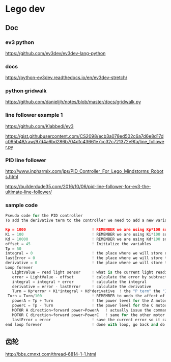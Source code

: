 # Lego dev


## Doc

### ev3 python
https://github.com/ev3dev/ev3dev-lang-python

### docs

https://python-ev3dev.readthedocs.io/en/ev3dev-stretch/


### python gridwalk
https://github.com/danieljjh/notes/blob/master/docs/gridwalk.py


### line follower example 1

https://github.com/Klabbedi/ev3


https://gist.githubusercontent.com/CS2098/ecb3a078ed502c6a7d6e8d17dc095b48/raw/97d4a6bd286b704dfc43661e7cc32c721372e9fa/line_follower.py

### PID line follower
http://www.inpharmix.com/jps/PID_Controller_For_Lego_Mindstorms_Robots.html


https://builderdude35.com/2016/10/06/pid-line-follower-for-ev3-the-ultimate-line-follower/

### sample code
```python
Pseudo code for the PID controller
To add the derivative term to the controller we need to add a new variable for Kd and a variable to remember the last error. And don't forget that we are multiplying our Ks by 100 to help with the integer math.

Kp = 1000                             ! REMEMBER we are using Kp*100 so this is really 10 !
Ki = 100                              ! REMEMBER we are using Ki*100 so this is really 1 !
Kd = 10000                            ! REMEMBER we are using Kd*100 so this is really 100!
offset = 45                           ! Initialize the variables
Tp = 50 
integral = 0                          ! the place where we will store our integral
lastError = 0                         ! the place where we will store the last error value
derivative = 0                        ! the place where we will store the derivative
Loop forever
   LightValue = read light sensor     ! what is the current light reading?
   error = LightValue - offset        ! calculate the error by subtracting the offset
   integral = integral + error        ! calculate the integral 
   derivative = error - lastError     ! calculate the derivative
   Turn = Kp*error + Ki*integral + Kd*derivative  ! the "P term" the "I term" and the "D term"
 Turn = Turn/100                      ! REMEMBER to undo the affect of the factor of 100 in Kp, Ki and Kd!
   powerA = Tp + Turn                 ! the power level for the A motor
   powerC = Tp - Turn                 ! the power level for the C motor
   MOTOR A direction=forward power=PowerA   ! actually issue the command in a MOTOR block
   MOTOR C direction=forward power=PowerC   ! same for the other motor but using the other power level
   lastError = error                  ! save the current error so it can be the lastError next time around
end loop forever                      ! done with loop, go back and do it again.
```

## 齿轮
http://bbs.cmnxt.com/thread-6814-1-1.html

